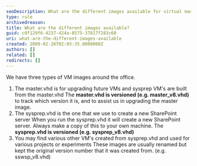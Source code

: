 ```yaml
---
seoDescription: What are the different images available for virtual machine deployment and SharePoint server setup?
type: rule
archivedreason:
title: What are the different images available?
guid: c0f129f6-4237-424a-8575-37817f283c60
uri: what-are-the-different-images-available
created: 2009-02-26T02:03:35.0000000Z
authors: []
related: []
redirects: []
---
```


We have three types of VM images around the office.

1. The master.vhd is for upgrading future VMs and sysprep VM's are built from the master.vhd
   The **master.vhd is versioned (e.g. master_v8.vhd)** to track which version it is, and to assist us in upgrading the master image.
2. The sysprep.vhd is the one that we use to create a new SharePoint server
   When you run the sysprep.vhd it will create a new SharePoint server. Always make a copy of this to your own machine. The **sysprep.vhd is versioned (e.g. sysprep_v8.vhd)**
3. You may find various other VM's created from sysprep.vhd and used for various projects or experiments
   These images are usually renamed but kept the original version number that it was created from. (e.g. sswsp_v8.vhd)

<!--endintro-->
